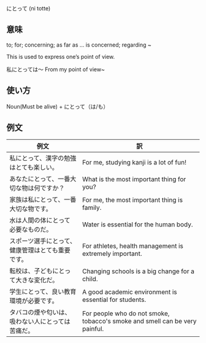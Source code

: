 にとって (ni totte)

## 意味

to; for; concerning; as far as ... is concerned; regarding ~

This is used to express one’s point of view.

私にとっては～  From my point of view~

## 使い方

Noun(Must be alive)	+ にとって（は/も）

## 例文

|例文|訳|
| --- | --- |
|私にとって、漢字の勉強はとても楽しい。|For me, studying kanji is a lot of fun!|
|あなたにとって、一番大切な物は何ですか？|What is the most important thing for you?|
|家族は私にとって、一番大切な物です。|For me, the most important thing is family.|
|水は人間の体にとって必要なものだ。|Water is essential for the human body.|
|スポーツ選手にとって、健康管理はとても重要です。|For athletes, health management is extremely important.|
|転校は、子どもにとって大きな変化だ。|Changing schools is a big change for a child.|
|学生にとって、良い教育環境が必要です。|A good academic environment is essential for students.|
|タバコの煙や匂いは、吸わない人にとっては苦痛だ。|For people who do not smoke, tobacco's smoke and smell can be very painful.|
